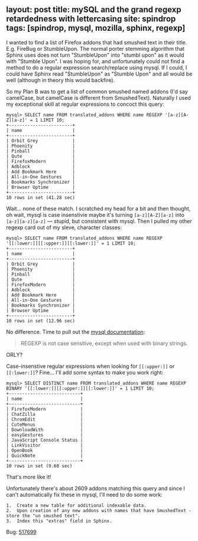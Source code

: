 layout: post
title: mySQL and the grand regexp retardedness with lettercasing
site: spindrop
tags: [spindrop, mysql, mozilla, sphinx, regexp]
---
I wanted to find a list of Firefox addons that had smushed text in their title.  E.g. FireBug or StumbleUpon.  The normal porter stemming algorithm that Sphinx uses does not turn "StumbleUpon" into "stumbl upon" as it would with "Stumble Upon".  I was hoping for, and unfortunately could not find a method to do a regular expression search/replace using mysql.  If I could, I could have Sphinx read "StumbleUpon" as "Stumble Upon" and all would be well (although in theory this would backfire).

So my Plan B was to get a list of common smushed named addons (I'd say camelCase, but camelCase is different from SmushedText).  Naturally I used my exceptional skill at regular expressions to concoct this query:

    mysql> SELECT name FROM translated_addons WHERE name REGEXP '[a-z][A-Z][a-z]' = 1 LIMIT 10;
    +------------------------+
    | name                   |
    +------------------------+
    | Orbit Grey             |
    | Phoenity               |
    | Pinball                |
    | Qute                   |
    | FirefoxModern          |
    | Adblock                |
    | Add Bookmark Here      |
    | All-in-One Gestures    |
    | Bookmarks Synchronizer |
    | Browser Uptime         |
    +------------------------+
    10 rows in set (41.28 sec)

Wait... none of these match.  I scratched my head for a bit and then thought, oh wait, mysql is case insenstivie maybe it's turning `[a-z][A-Z][a-z]` into `[a-z][a-z][a-z]` &#8213; stupid, but consistent with mysql.  Then I pulled my other regexp card out of my sleve, character classes:

    mysql> SELECT name FROM translated_addons WHERE name REGEXP '[[:lower:]][[:upper:]][[:lower:]]' = 1 LIMIT 10;
    +------------------------+
    | name                   |
    +------------------------+
    | Orbit Grey             |
    | Phoenity               |
    | Pinball                |
    | Qute                   |
    | FirefoxModern          |
    | Adblock                |
    | Add Bookmark Here      |
    | All-in-One Gestures    |
    | Bookmarks Synchronizer |
    | Browser Uptime         |
    +------------------------+
    10 rows in set (12.96 sec)

No difference.  Time to pull out the [mysql documentation](http://dev.mysql.com/doc/refman/5.1/en/regexp.html):

> REGEXP is not case sensitive, except when used with binary strings.

ORLY?

Case-insenstive regular expressions when looking for `[[:upper:]]` or `[[:lower:]]`?  Fine... I'll add some syntax to make you work right:

    mysql> SELECT DISTINCT name FROM translated_addons WHERE name REGEXP BINARY '[[:lower:]][[:upper:]][[:lower:]]' = 1 LIMIT 10;
    +---------------------------+
    | name                      |
    +---------------------------+
    | FirefoxModern             |
    | ChatZilla                 |
    | ChromEdit                 |
    | CuteMenus                 |
    | DownloadWith              |
    | easyGestures              |
    | JavaScript Console Status |
    | LinkVisitor               |
    | OpenBook                  |
    | QuickNote                 |
    +---------------------------+
    10 rows in set (9.68 sec)

That's more like it!

Unfortunately there's about 2609 addons matching this query and since I can't automatically fix these in mysql, I'll need to do some work:

    1.  Create a new table for additional indexable data.
    2.  Upon creation of any new addons with names that have SmushedText - store the "un smushed text".
    3.  Index this "extras" field in Sphinx.

Bug: [517699](https://bugzilla.mozilla.org/show_bug.cgi?id=517699)
